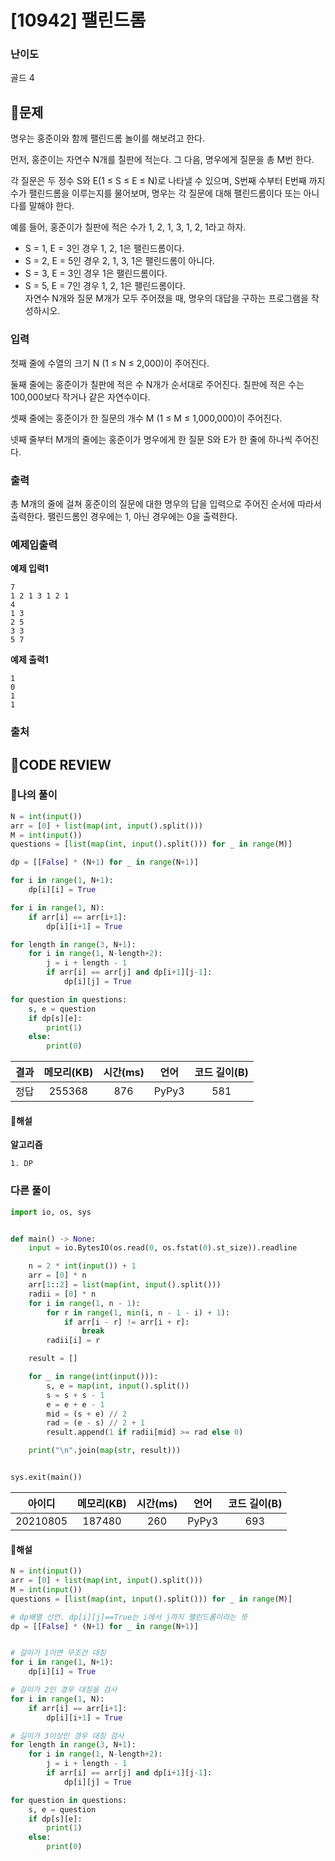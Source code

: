 # [10942] 팰린드롬

### **난이도**
골드 4
## **📝문제**
명우는 홍준이와 함께 팰린드롬 놀이를 해보려고 한다.

먼저, 홍준이는 자연수 N개를 칠판에 적는다. 그 다음, 명우에게 질문을 총 M번 한다.

각 질문은 두 정수 S와 E(1 ≤ S ≤ E ≤ N)로 나타낼 수 있으며, S번째 수부터 E번째 까지 수가 팰린드롬을 이루는지를 물어보며, 명우는 각 질문에 대해 팰린드롬이다 또는 아니다를 말해야 한다.

예를 들어, 홍준이가 칠판에 적은 수가 1, 2, 1, 3, 1, 2, 1라고 하자.

- S = 1, E = 3인 경우 1, 2, 1은 팰린드롬이다.
- S = 2, E = 5인 경우 2, 1, 3, 1은 팰린드롬이 아니다.
- S = 3, E = 3인 경우 1은 팰린드롬이다.
- S = 5, E = 7인 경우 1, 2, 1은 팰린드롬이다.  
자연수 N개와 질문 M개가 모두 주어졌을 때, 명우의 대답을 구하는 프로그램을 작성하시오.
### **입력**
첫째 줄에 수열의 크기 N (1 ≤ N ≤ 2,000)이 주어진다.

둘째 줄에는 홍준이가 칠판에 적은 수 N개가 순서대로 주어진다. 칠판에 적은 수는 100,000보다 작거나 같은 자연수이다.

셋째 줄에는 홍준이가 한 질문의 개수 M (1 ≤ M ≤ 1,000,000)이 주어진다.

넷째 줄부터 M개의 줄에는 홍준이가 명우에게 한 질문 S와 E가 한 줄에 하나씩 주어진다.
### **출력**
총 M개의 줄에 걸쳐 홍준이의 질문에 대한 명우의 답을 입력으로 주어진 순서에 따라서 출력한다. 팰린드롬인 경우에는 1, 아닌 경우에는 0을 출력한다.
### **예제입출력**

**예제 입력1**

```
7
1 2 1 3 1 2 1
4
1 3
2 5
3 3
5 7
```

**예제 출력1**

```
1
0
1
1
```
### **출처**

## **🧐CODE REVIEW**

### **🧾나의 풀이**

```python
N = int(input())
arr = [0] + list(map(int, input().split()))
M = int(input())
questions = [list(map(int, input().split())) for _ in range(M)]

dp = [[False] * (N+1) for _ in range(N+1)]

for i in range(1, N+1):
    dp[i][i] = True

for i in range(1, N):
    if arr[i] == arr[i+1]:
        dp[i][i+1] = True

for length in range(3, N+1):
    for i in range(1, N-length+2):
        j = i + length - 1
        if arr[i] == arr[j] and dp[i+1][j-1]:
            dp[i][j] = True

for question in questions:
    s, e = question
    if dp[s][e]:
        print(1)
    else:
        print(0)
```

결과	| 메모리(KB) |	시간(ms) |	언어 |	코드 길이(B)
:----:|:-----:|:-----:|:-----:|:--------:
정답|255368|876|PyPy3|581
#### **📝해설**

**알고리즘**
```
1. DP
```

### **다른 풀이**

```python
import io, os, sys


def main() -> None:
    input = io.BytesIO(os.read(0, os.fstat(0).st_size)).readline

    n = 2 * int(input()) + 1
    arr = [0] * n
    arr[1::2] = list(map(int, input().split()))
    radii = [0] * n
    for i in range(1, n - 1):
        for r in range(1, min(i, n - 1 - i) + 1):
            if arr[i - r] != arr[i + r]:
                break
        radii[i] = r

    result = []

    for _ in range(int(input())):
        s, e = map(int, input().split())
        s = s + s - 1
        e = e + e - 1
        mid = (s + e) // 2
        rad = (e - s) // 2 + 1
        result.append(1 if radii[mid] >= rad else 0)

    print("\n".join(map(str, result)))


sys.exit(main())
```

아이디 | 메모리(KB) |	시간(ms) |	언어 |	코드 길이(B) 
:-----:|:-----:|:-----:|:----:|:--------:
20210805|187480|260|PyPy3|693
#### **📝해설**

```python
N = int(input())
arr = [0] + list(map(int, input().split()))
M = int(input())
questions = [list(map(int, input().split())) for _ in range(M)]

# dp배열 선언. dp[i][j]==True는 i에서 j까지 팰린드롬이라는 뜻
dp = [[False] * (N+1) for _ in range(N+1)]


# 길이가 1이면 무조건 대칭
for i in range(1, N+1):
    dp[i][i] = True

# 길이가 2인 경우 대칭을 검사
for i in range(1, N):
    if arr[i] == arr[i+1]:
        dp[i][i+1] = True

# 길이가 3이상인 경우 대칭 검사
for length in range(3, N+1):
    for i in range(1, N-length+2):
        j = i + length - 1
        if arr[i] == arr[j] and dp[i+1][j-1]:
            dp[i][j] = True

for question in questions:
    s, e = question
    if dp[s][e]:
        print(1)
    else:
        print(0)
```